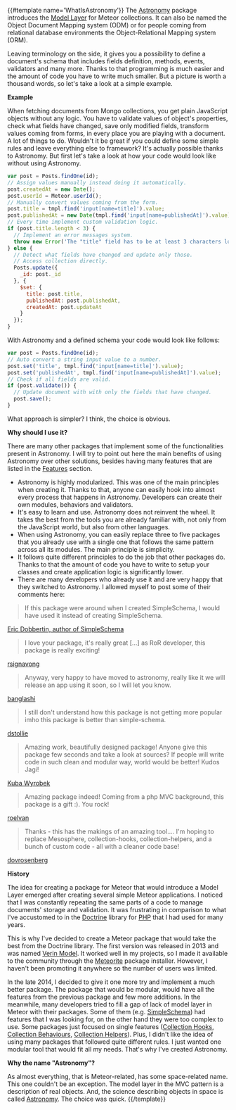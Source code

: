 {{#template name='WhatIsAstronomy'}}
The [Astronomy](https://atmospherejs.com/jagi/astronomy) package introduces the [Model Layer](http://en.wikipedia.org/wiki/Model%E2%80%93view%E2%80%93controller) for Meteor collections. It can also be named the Object Document Mapping system (ODM) or for people coming from relational database environments the Object-Relational Mapping system (ORM).

Leaving terminology on the side, it gives you a possibility to define a document's schema that includes fields definition, methods, events, validators and many more. Thanks to that programming is much easier and the amount of code you have to write much smaller. But a picture is worth a thousand words, so let's take a look at a simple example.

**Example**

When fetching documents from Mongo collections, you get plain JavaScript objects without any logic. You have to validate values of object's properties, check what fields have changed, save only modified fields, transform values coming from forms, in every place you are playing with a document. A lot of things to do. Wouldn't it be great if you could define some simple rules and leave everything else to framework? It's actually possible thanks to Astronomy. But first let's take a look at how your code would look like without using Astronomy.

```js
var post = Posts.findOne(id);
// Assign values manually instead doing it automatically.
post.createdAt = new Date();
post.userId = Meteor.userId();
// Manually convert values coming from the form.
post.title = tmpl.find('input[name=title]').value;
post.publishedAt = new Date(tmpl.find('input[name=publishedAt]').value);
// Every time implement custom validation logic.
if (post.title.length < 3) {
  // Implement an error messages system.
  throw new Error('The "title" field has to be at least 3 characters long');
} else {
  // Detect what fields have changed and update only those.
  // Access collection directly.
  Posts.update({
    _id: post._id
  }, {
    $set: {
      title: post.title,
      publishedAt: post.publishedAt,
      createdAt: post.updateAt
    }
  });
}
```

With Astronomy and a defined schema your code would look like follows:

```js
var post = Posts.findOne(id);
// Auto convert a string input value to a number.
post.set('title', tmpl.find('input[name=title]').value);
post.set('publishedAt', tmpl.find('input[name=publishedAt]').value);
// Check if all fields are valid.
if (post.validate()) {
  // Update document with with only the fields that have changed.
  post.save();
}
```

What approach is simpler? I think, the choice is obvious.

**Why should I use it?**

There are many other packages that implement some of the functionalities present in Astronomy. I will try to point out here the main benefits of using Astronomy over other solutions, besides having many features that are listed in the [Features](#features) section.

- Astronomy is highly modularized. This was one of the main principles when creating it. Thanks to that, anyone can easily hook into almost every process that happens in Astronomy. Developers can create their own modules, behaviors and validators.
- It's easy to learn and use. Astronomy does not reinvent the wheel. It takes the best from the tools you are already familiar with, not only from the JavaScript world, but also from other languages.
- When using Astronomy, you can easily replace three to five packages that you already use with a single one that follows the same pattern across all its modules. The main principle is simplicity.
- It follows quite different principles to do the job that other packages do. Thanks to that the amount of code you have to write to setup your classes and create application logic is significantly lower.
- There are many developers who already use it and are very happy that they switched to Astronomy. I allowed myself to post some of their comments here:

> If this package were around when I created SimpleSchema, I would have used it instead of creating SimpleSchema.

[Eric Dobbertin, author of SimpleSchema](https://github.com/jagi/meteor-astronomy/issues/27#issuecomment-110996499)

> I love your package, it's really great [...] as RoR developer, this package is really exciting!

[rsignavong](https://gitter.im/jagi/meteor-astronomy/archives/2015/05/22)

> Anyway, very happy to have moved to astronomy, really like it we will release an app using it soon, so I will let you know.

[banglashi](https://gitter.im/jagi/meteor-astronomy/archives/2015/05/20)

> I still don't understand how this package is not getting more popular imho this package is better than simple-schema.

[dstollie](https://crater.io/comments/CQTsP4SNabfquv4ds)

> Amazing work, beautifully designed package! Anyone give this package few seconds and take a look at sources? If people will write code in such clean and modular way, world would be better! Kudos Jagi!

[Kuba Wyrobek](https://crater.io/comments/BY9Qn9f4DKHFFuBp5)

> Amazing package indeed! Coming from a php MVC background, this package is a gift :). You rock!

[roelvan](https://github.com/jagi/meteor-astronomy/issues/1#issuecomment-91836156)

> Thanks - this has the makings of an amazing tool.... I'm hoping to replace Mesosphere, collection-hooks, collection-helpers, and a bunch of custom code - all with a cleaner code base!

[dovrosenberg](https://github.com/jagi/meteor-astronomy/issues/11#issuecomment-107089733)

**History**

The idea for creating a package for Meteor that would introduce a Model Layer emerged after creating several simple Meteor applications. I noticed that I was constantly repeating the same parts of a code to manage documents' storage and validation. It was frustrating in comparison to what I've accustomed to in the [Doctrine](http://www.doctrine-project.org/) library for [PHP](https://php.net/) that I had used for many years.

This is why I've decided to create a Meteor package that would take the best from the Doctrine library. The first version was released in 2013 and was named [Verin Model](https://github.com/jagi/verin-model). It worked well in my projects, so I made it available to the community through the [Meteorite](https://github.com/oortcloud/meteorite/) package installer. However, I haven't been promoting it anywhere so the number of users was limited.

In the late 2014, I decided to give it one more try and implement a much better package. The package that would be modular, would have all the features from the previous package and few more additions. In the meanwhile, many developers tried to fill a gap of lack of model layer in Meteor with their packages. Some of them (e.g. [SimpleSchema](https://atmospherejs.com/aldeed/simple-schema)) had features that I was looking for, on the other hand they were too complex to use. Some packages just focused on single features ([Collection Hooks](https://atmospherejs.com/matb33/collection-hooks), [Collection Behaviours](https://atmospherejs.com/sewdn/collection-behaviours), [Collection Helpers](https://atmospherejs.com/dburles/collection-helpers)). Plus, I didn't like the idea of using many packages that followed quite different rules. I just wanted one modular tool that would fit all my needs. That's why I've created Astronomy.

**Why the name "Astronomy"?**

As almost everything, that is Meteor-related, has some space-related name. This one couldn't be an exception. The model layer in the MVC pattern is a description of real objects. And, the science describing objects in space is called [Astronomy](http://en.wikipedia.org/wiki/Astronomy). The choice was quick.
{{/template}}
